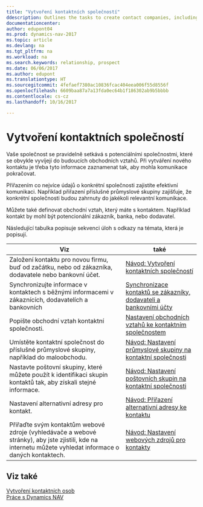 ```yaml
---
title: "Vytvoření kontaktních společností"
ddescription: Outlines the tasks to create contact companies, including assigning relevant data about prospects and defining the business relationships you have with companies.
documentationcenter: 
author: edupont04
ms.prod: dynamics-nav-2017
ms.topic: article
ms.devlang: na
ms.tgt_pltfrm: na
ms.workload: na
ms.search.keywords: relationship, prospect
ms.date: 06/06/2017
ms.author: edupont
ms.translationtype: HT
ms.sourcegitcommit: 4fefaef7380ac10836fcac404eea006f55d8556f
ms.openlocfilehash: 6609baa87a7a13fda0ec64b1f186302ab9b5bbbb
ms.contentlocale: cs-cz
ms.lasthandoff: 10/16/2017

---
```

# <a name="creating-contact-companies"></a>Vytvoření kontaktních společností
Vaše společnost se pravidelně setkává s potenciálními společnostmi, které se obvykle vyvíjejí do budoucích obchodních vztahů. Při vytváření nového kontaktu je třeba tyto informace zaznamenat tak, aby mohla komunikace pokračovat.

Přiřazením co nejvíce údajů o konkrétní společnosti zajistíte efektivní komunikaci. Například přiřazení příslušné průmyslové skupiny zajišťuje, že konkrétní společnosti budou zahrnuty do jakékoli relevantní komunikace.

Můžete také definovat obchodní vztah, který máte s kontaktem. Například kontakt by mohl být potencionální zákazník, banka, nebo dodavatel.

Následující tabulka popisuje sekvenci úloh s odkazy na témata, která je popisují. 

| Viz | také |
| --- | --- |
| Založení kontaktu pro novou firmu, buď od začátku, nebo od zákazníka, dodavatele nebo bankovní účet. |[Návod: Vytvoření kontaktních společností](marketing-how-create-contact-companies.md) |
| Synchronizujte informace v kontaktech s běžnými informacemi v zákaznících, dodavatelích a bankovních |[Synchronizace kontaktů se zákazníky, dodavateli a bankovními účty](marketing-synchronize-contacts-customers-vendors-bank-accounts.md) |
| Popište obchodní vztah kontaktní společnosti. |[Nastavení obchodních vztahů ke kontaktním společnostem](marketing-business-relations.md) |
| Umístěte kontaktní společnost do příslušné průmyslové skupiny, například do maloobchodu. |[Návod: Nastavení průmyslové skupiny na kontaktní společnosti](marketing-industry-groups.md) |
| Nastavte poštovní skupiny, které můžete použít k identifikaci skupin kontaktů tak, aby získali stejné informace. |[Návod: Nastavení poštovních skupin na kontaktní společnosti](marketing-mailing-groups.md) |
| Nastavení alternativní adresy pro kontakt. |[Návod: Přiřazení alternativní adresy ke kontaktu](marketing-how-assign-alternate-address.md) |
| Přiřaďte svým kontaktům webové zdroje (vyhledávače a webové stránky), aby jste zjistili, kde na internetu můžete vyhledat informace o daných kontaktech. |[Návod: Nastavení webových zdrojů pro kontakty](marketing-web-sources.md) |

## <a name="see-also"></a>Viz také
[Vytvoření kontaktních osob](marketing-create-contact-persons.md)   
[Práce s Dynamics NAV](ui-work-product.md)

